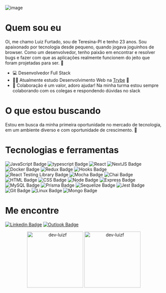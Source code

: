 ![image](https://user-images.githubusercontent.com/83927877/163687727-bfa9649f-7ea8-4772-b760-e6dc335ed5d7.png)


# Quem sou eu

Oi, me chamo Luiz Furtado, sou de Teresina-PI e tenho 23 anos. Sou apaixonado por tecnologia desde pequeno, quando jogava joguinhos de browser. Como um desenvolvedor, tenho paixão em encontrar e resolver bugs e fazer com que as aplicações realmente funcionem do jeito que foram projetadas para ser. 🔎

- 💻 Desenvolvedor Full Stack
- 👨‍🎓 Atualmente estudo Desenvolvimento Web na [Trybe](https://www.betrybe.com/) 🚀
- 💬 Colaboração é um valor, adoro ajudar! Na minha turma estou sempre colaborando com os colegas e respondendo dúvidas no slack

# O que estou buscando

Estou em busca da minha primeira oportunidade no mercado de tecnologia, em um ambiente diverso e com oportunidade de crescimento. 🧐

# Tecnologias e ferramentas

![JavaScript Badge](https://img.shields.io/badge/-JavaScript-FCC624?style=for-the-badge&logo=JavaScript&logoColor=323330)
![typescript Badge](https://img.shields.io/badge/Typescript-blue?style=for-the-badge&logo=typescript&logoColor=white)
![React](https://img.shields.io/badge/react-%2320232a.svg?style=for-the-badge&logo=react&logoColor=%2361DAFB)
![NextJS Badge](https://img.shields.io/badge/Next.js-1e262c?style=for-the-badge&logo=nextdotjs&logoColor=white)
![Docker Badge](https://img.shields.io/badge/Docker-082135?style=for-the-badge&logo=Docker&logoColor=blue)
![Redux Badge](https://img.shields.io/badge/-Redux-212121?style=for-the-badge&logo=Redux&logoColor=7548bb)
![Hooks Badge](https://img.shields.io/badge/-Hooks-%2320232a.svg?style=for-the-badge&logo=React&logoColor=%2361DAFB)
![React Testing Library Badge](https://img.shields.io/badge/-RTL-%2320232a.svg?style=for-the-badge&logo=react&logoColor=%2361DAFB)
![Mocha Badge](https://img.shields.io/badge/Mocha-8a6343?style=for-the-badge&logo=mocha&logoColor=white)
![Chai Badge](https://img.shields.io/badge/Chai-f7e9c8?style=for-the-badge&logo=mocha&logoColor=a84d45)
![HTML Badge](https://img.shields.io/badge/-HTML-E34F26?style=for-the-badge&logo=html5&logoColor=white)
![CSS Badge](https://img.shields.io/badge/-CSS-1572B6?style=for-the-badge&logo=css3&logoColor=white)
![Node Badge](https://img.shields.io/badge/-Node.js-339933?style=for-the-badge&logo=node.js&logoColor=white)
![Express Badge](https://img.shields.io/badge/-Express.js-green?style=for-the-badge&logo=Express&logoColor=black)
![MySQL Badge](https://img.shields.io/badge/-MySQL-4479A1?style=for-the-badge&logo=MySQL&logoColor=white)
![Prisma Badge](https://img.shields.io/badge/-Prisma-eeeeee?style=for-the-badge&logo=prisma&logoColor=0c344b)
![Sequelize Badge](https://img.shields.io/badge/-Sequelize-eeeeee?style=for-the-badge&logo=sequelize&logoColor=00b1ea)
![Jest Badge](https://img.shields.io/badge/-Jest-C21325?style=for-the-badge&logo=jest&logoColor=white)
![Git Badge](https://img.shields.io/badge/-Git-F05032?style=for-the-badge&logo=git&logoColor=white)
![Linux Badge](https://img.shields.io/badge/-Linux-FCC624?style=for-the-badge&logo=Linux&logoColor=black)
![Mongo Badge](https://img.shields.io/badge/MongoDB-4EA94B?style=for-the-badge&logo=mongodb&logoColor=white)

# Me encontre

[![Linkedin Badge](https://img.shields.io/badge/-LinkedIn-0077B5?style=for-the-badge&logo=Linkedin&logoColor=white&link=https://www.linkedin.com/in/luizfurtado/)](https://www.linkedin.com/in/luizfurtado/)
[![Outlook Badge](https://img.shields.io/badge/Outlook-0078D4?style=for-the-badge&logo=microsoft-outlook&logoColor=white&link=mailto:luizfurtadomkt@hotmail.com)](mailto:luizfurtadomkt@hotmail.com)

<div align="center">
  <img height="180em" src="https://github-readme-stats.vercel.app/api?username=dev-luizf&show_icons=true&theme=tokyonight" alt="dev-luizf" />
  <img height="180em" src="https://github-readme-stats.vercel.app/api/top-langs/?username=dev-luizf&layout=compact&theme=tokyonight" alt="dev-luizf" />
</div>
